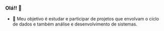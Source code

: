 ### Olá!! 👋



- 🌱 	Meu objetivo é estudar e participar de projetos que envolvam o ciclo de dados e também análise e desenvolvimento de sistemas.


